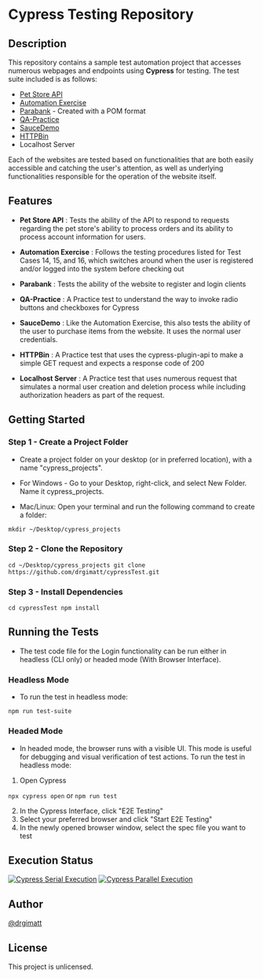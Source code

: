 # Cypress Testing Repository
## Description

This repository contains a sample test automation project that accesses numerous webpages and endpoints using **Cypress** for testing. The test suite included is as follows:

* [Pet Store API](https://petstore.swagger.io/)
* [Automation Exercise](https://automationexercise.com/) 
* [Parabank](https://parabank.parasoft.com/parabank/index.htm) - Created with a POM format
* [QA-Practice](https://qa-practice.netlify.app)
* [SauceDemo](https://www.saucedemo.com/)
* [HTTPBin](https://httpbin.org/)
* Localhost Server

Each of the websites are tested based on functionalities that are both easily accessible and catching the user's attention, as well as underlying functionalities responsible for the operation of the website itself.

## Features

- **Pet Store API** : Tests the ability of the API to respond to requests regarding the pet store's ability to process orders and its ability to process account information for users.

- **Automation Exercise** : Follows the testing procedures listed for Test Cases 14, 15, and 16, which switches around when the user is registered and/or logged into the system before checking out
  
- **Parabank** : Tests the ability of the website to register and login clients

- **QA-Practice** : A Practice test to understand the way to invoke radio buttons and checkboxes for Cypress

- **SauceDemo** : Like the Automation Exercise, this also tests the ability of the user to purchase items from the website. It uses the normal user credentials.

- **HTTPBin** : A Practice test that uses the cypress-plugin-api to make a simple GET request and expects a response code of 200

- **Localhost Server** : A Practice test that uses numerous request that simulates a normal user creation and deletion process while including authorization headers as part of the request.

## Getting Started

### Step 1 - Create a Project Folder

* Create a project folder on your desktop (or in preferred location), with a name "cypress_projects".

* For Windows - Go to your Desktop, right-click, and select New Folder. Name it cypress_projects.

* Mac/Linux: Open your terminal and run the following command to create a folder:

``` mkdir ~/Desktop/cypress_projects ```

### Step 2 - Clone the Repository

``` cd ~/Desktop/cypress_projects git clone https://github.com/drgimatt/cypressTest.git ```

### Step 3 - Install Dependencies

``` cd cypressTest npm install ```

## Running the Tests

* The test code file for the Login functionality can be run either in headless (CLI only) or headed mode (With Browser Interface).

### Headless Mode

* To run the test in headless mode:

``` npm run test-suite ```

### Headed Mode

* In headed mode, the browser runs with a visible UI. This mode is useful for debugging and visual verification of test actions. To run the test in headless mode:

1. Open Cypress
   
``` npx cypress open ``` or ``` npm run test ```

2. In the Cypress Interface, click "E2E Testing"
3. Select your preferred browser and click "Start E2E Testing"
4. In the newly opened browser window, select the spec file you want to test

## Execution Status

[![Cypress Serial Execution](https://github.com/drgimatt/cypressTest/actions/workflows/cypress.yml/badge.svg)](https://github.com/drgimatt/cypressTest/actions/workflows/cypress.yml)
[![Cypress Parallel Execution](https://github.com/drgimatt/cypressTest/actions/workflows/cypress-parallel.yml/badge.svg)](https://github.com/drgimatt/cypressTest/actions/workflows/cypress-parallel.yml)

## Author

[@drgimatt](https://github.com/drgimatt)

## License

This project is unlicensed.
